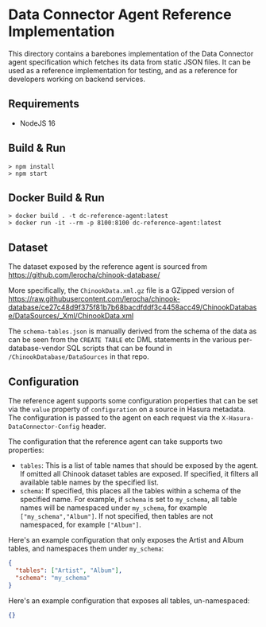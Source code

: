 # Data Connector Agent Reference Implementation

This directory contains a barebones implementation of the Data Connector agent specification which fetches its data from static JSON files. It can be used as a reference implementation for testing, and as a reference for developers working on backend services.

## Requirements
* NodeJS 16

## Build & Run
```
> npm install
> npm start
```

## Docker Build & Run
```
> docker build . -t dc-reference-agent:latest
> docker run -it --rm -p 8100:8100 dc-reference-agent:latest
```

## Dataset
The dataset exposed by the reference agent is sourced from https://github.com/lerocha/chinook-database/

More specifically, the `ChinookData.xml.gz` file is a GZipped version of https://raw.githubusercontent.com/lerocha/chinook-database/ce27c48d9f375f81b7b68bacdfddf3c4458acc49/ChinookDatabase/DataSources/_Xml/ChinookData.xml

The `schema-tables.json` is manually derived from the schema of the data as can be seen from the `CREATE TABLE` etc DML statements in the various per-database-vendor SQL scripts that can be found in `/ChinookDatabase/DataSources` in that repo.

## Configuration
The reference agent supports some configuration properties that can be set via the `value` property of `configuration` on a source in Hasura metadata. The configuration is passed to the agent on each request via the `X-Hasura-DataConnector-Config` header.

The configuration that the reference agent can take supports two properties:

* `tables`: This is a list of table names that should be exposed by the agent. If omitted all Chinook dataset tables are exposed. If specified, it filters all available table names by the specified list.
* `schema`: If specified, this places all the tables within a schema of the specified name. For example, if `schema` is set to `my_schema`, all table names will be namespaced under `my_schema`, for example `["my_schema","Album"]`. If not specified, then tables are not namespaced, for example `["Album"]`.

Here's an example configuration that only exposes the Artist and Album tables, and namespaces them under `my_schema`:

```json
{
  "tables": ["Artist", "Album"],
  "schema": "my_schema"
}
```

Here's an example configuration that exposes all tables, un-namespaced:

```json
{}
```
